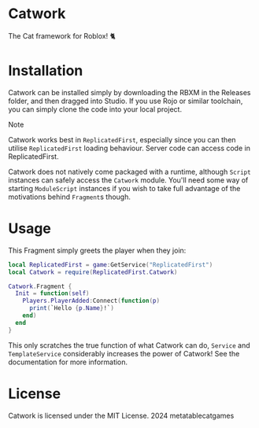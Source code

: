 # Catwork

The Cat framework for Roblox! 🐈

# Installation

Catwork can be installed simply by downloading the RBXM in the Releases folder, and then dragged into Studio.
If you use Rojo or similar toolchain, you can simply clone the code into your local project.

> [!NOTE]
> Catwork works best in `ReplicatedFirst`, especially since you can then utilise `ReplicatedFirst` loading behaviour.
> Server code can access code in ReplicatedFirst.

Catwork does not natively come packaged with a runtime, although `Script` instances can safely access the `Catwork`
module. You'll need some way of starting `ModuleScript` instances if you wish to take full advantage of the motivations
behind `Fragment`s though.

# Usage

This Fragment simply greets the player when they join:

```lua
local ReplicatedFirst = game:GetService("ReplicatedFirst")
local Catwork = require(ReplicatedFirst.Catwork)

Catwork.Fragment {
  Init = function(self)
    Players.PlayerAdded:Connect(function(p)
      print(`Hello {p.Name}!`)
    end)
  end
}
```

This only scratches the true function of what Catwork can do, `Service` and `TemplateService` considerably increases the power of
Catwork! See the documentation for more information.

# License

Catwork is licensed under the MIT License. 2024 metatablecatgames
